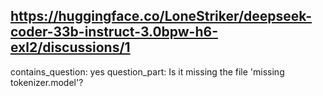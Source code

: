 ## https://huggingface.co/LoneStriker/deepseek-coder-33b-instruct-3.0bpw-h6-exl2/discussions/1

contains_question: yes
question_part: Is it missing the file 'missing tokenizer.model'?